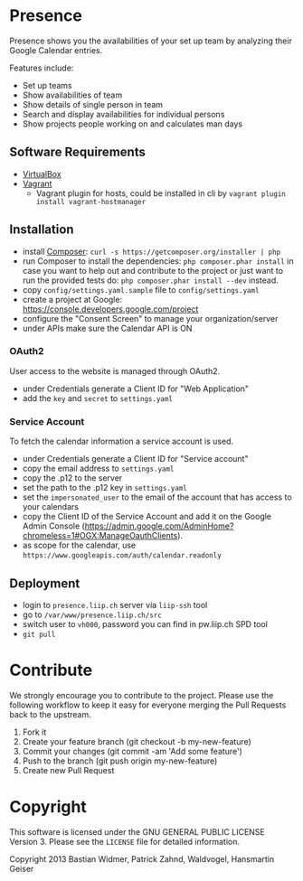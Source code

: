 # Presence

Presence shows you the availabilities of your set up team by analyzing their Google Calendar entries.

Features include:

- Set up teams
- Show availabilities of team
- Show details of single person in team
- Search and display availabilities for individual persons
- Show projects people working on and calculates man days

## Software Requirements

* [VirtualBox](https://www.virtualbox.org/wiki/Downloads)
* [Vagrant](http://www.vagrantup.com/downloads.html)
    * Vagrant plugin for hosts, could be installed in cli by ```vagrant plugin install vagrant-hostmanager```

## Installation

* install [Composer](http://getcomposer.org/): `curl -s https://getcomposer.org/installer | php`
* run Composer to install the dependencies: `php composer.phar install`
  in case you want to help out and contribute to the project or just want to run the provided tests do:
  `php composer.phar install --dev`
  instead.
* copy `config/settings.yaml.sample` file to `config/settings.yaml`
* create a project at Google: https://console.developers.google.com/project
* configure the "Consent Screen" to manage your organization/server
* under APIs make sure the Calendar API is ON

### OAuth2

User access to the website is managed through OAuth2.

* under Credentials generate a Client ID for "Web Application"
* add the `key` and `secret` to `settings.yaml`

### Service Account

To fetch the calendar information a service account is used.

* under Credentials generate a Client ID for "Service account"
* copy the email address to `settings.yaml`
* copy the .p12 to the server
* set the path to the .p12 key in `settings.yaml`
* set the `impersonated_user` to the email of the account that has access to your calendars
* copy the Client ID of the Service Account and add it on the Google Admin Console (https://admin.google.com/AdminHome?chromeless=1#OGX:ManageOauthClients).
* as scope for the calendar, use `https://www.googleapis.com/auth/calendar.readonly`

## Deployment

* login to `presence.liip.ch` server via `liip-ssh` tool
* go to `/var/www/presence.liip.ch/src`
* switch user to `vh000`, password you can find in pw.liip.ch SPD tool
* `git pull`

# Contribute

We strongly encourage you to contribute to the project. Please use the following workflow to keep it easy for everyone merging the Pull Requests back to the upstream.

1. Fork it
2. Create your feature branch (git checkout -b my-new-feature)
3. Commit your changes (git commit -am 'Add some feature')
4. Push to the branch (git push origin my-new-feature)
5. Create new Pull Request

# Copyright

This software is licensed under the GNU GENERAL PUBLIC LICENSE Version 3. Please see the `LICENSE` file for detailed information.

Copyright 2013 Bastian Widmer, Patrick Zahnd, Waldvogel, Hansmartin Geiser
